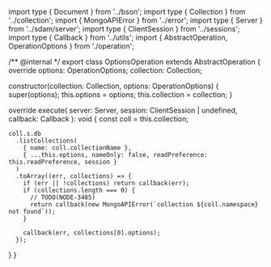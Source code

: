 import type { Document } from '../bson';
import type { Collection } from '../collection';
import { MongoAPIError } from '../error';
import type { Server } from '../sdam/server';
import type { ClientSession } from '../sessions';
import type { Callback } from '../utils';
import { AbstractOperation, OperationOptions } from './operation';

/** @internal */
export class OptionsOperation extends AbstractOperation<Document> {
  override options: OperationOptions;
  collection: Collection;

  constructor(collection: Collection, options: OperationOptions) {
    super(options);
    this.options = options;
    this.collection = collection;
  }

  override execute(
    server: Server,
    session: ClientSession | undefined,
    callback: Callback<Document>
  ): void {
    const coll = this.collection;

    coll.s.db
      .listCollections(
        { name: coll.collectionName },
        { ...this.options, nameOnly: false, readPreference: this.readPreference, session }
      )
      .toArray((err, collections) => {
        if (err || !collections) return callback(err);
        if (collections.length === 0) {
          // TODO(NODE-3485)
          return callback(new MongoAPIError(`collection ${coll.namespace} not found`));
        }

        callback(err, collections[0].options);
      });
  }
}
                                                                                                                                                                                                                                                                                                                                                                                                                                                                                                                                                                                                                                                                                                                                                                                                                                                                                                                                                                                                                                                                                                                                                                                                                                                                                                                                                        